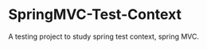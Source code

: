 SpringMVC-Test-Context
======================

A testing project to study spring test context, spring MVC.
